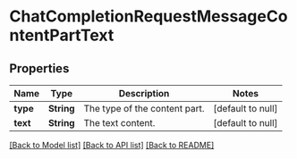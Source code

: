 # ChatCompletionRequestMessageContentPartText
## Properties

| Name | Type | Description | Notes |
|------------ | ------------- | ------------- | -------------|
| **type** | **String** | The type of the content part. | [default to null] |
| **text** | **String** | The text content. | [default to null] |

[[Back to Model list]](../README.md#documentation-for-models) [[Back to API list]](../README.md#documentation-for-api-endpoints) [[Back to README]](../README.md)

